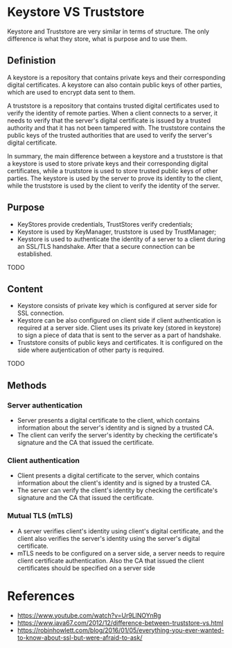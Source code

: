 # Keystore VS Truststore

Keystore and Truststore are very similar in terms of structure. The only difference is what they store, what is purpose and to use them.

## Definistion
A keystore is a repository that contains private keys and their corresponding digital certificates. A keystore can also contain public keys of other parties, which are used to encrypt data sent to them.

A truststore is a repository that contains trusted digital certificates used to verify the identity of remote parties. When a client connects to a server, it needs to verify that the server's digital certificate is issued by a trusted authority and that it has not been tampered with. The truststore contains the public keys of the trusted authorities that are used to verify the server's digital certificate.

In summary, the main difference between a keystore and a truststore is that a keystore is used to store private keys and their corresponding digital certificates, while a truststore is used to store trusted public keys of other parties. The keystore is used by the server to prove its identity to the client, while the truststore is used by the client to verify the identity of the server.

## Purpose
* KeyStores provide credentials, TrustStores verify credentials;
* Keystore is used by KeyManager, truststore is used by TrustManager;
* Keystore is used to authenticate the identity of a server to a client during an SSL/TLS handshake. After that a secure connection can be established.

TODO

## Content
* Keystore consists of private key which is configured at server side for SSL connection.  
* Keystore can be also configured on client side if client authentication is required at a server side. Client uses its private key (stored in keystore) to sign a piece of data that is sent to the server as a part of handshake. 
* Truststore consits of public keys and certificates. It is configured on the side where autjentication of other party is required.

TODO
## Methods
### Server authentication
* Server presents a digital certificate to the client, which contains information about the server's identity and is signed by a trusted CA. 
* The client can verify the server's identity by checking the certificate's signature and the CA that issued the certificate.


### Client authentication
* Client presents a digital certificate to the server, which contains information about the client's identity and is signed by a trusted CA. 
* The server can verify the client's identity by checking the certificate's signature and the CA that issued the certificate.


### Mutual TLS (mTLS)
* A server verifies client's identity using client's digital certificate, and the client also verifies the server's identity using the server's digital certificate.
* mTLS needs to be configured on a server side, a server needs to require client certificate authentication. Also the CA that issued the client certificates should be specified on a server side

# References
* https://www.youtube.com/watch?v=Ur9LlNOYnRg
* https://www.java67.com/2012/12/difference-between-truststore-vs.html
* https://robinhowlett.com/blog/2016/01/05/everything-you-ever-wanted-to-know-about-ssl-but-were-afraid-to-ask/
